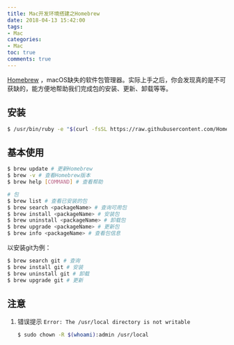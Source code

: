 ```yaml
---
title: Mac开发环境搭建之Homebrew
date: 2018-04-13 15:42:00
tags: 
- Mac
categories:
- Mac
toc: true
comments: true
---
```


[Homebrew](https://brew.sh/index_zh-cn.html) ，macOS缺失的软件包管理器。实际上手之后，你会发现真的是不可获缺的，能方便地帮助我们完成包的安装、更新、卸载等等。

## 安装

```bash
$ /usr/bin/ruby -e "$(curl -fsSL https://raw.githubusercontent.com/Homebrew/install/master/install)"
```

## 基本使用

```bash
$ brew update # 更新Homebrew
$ brew -v # 查看Homebrew版本
$ brew help [COMMAND] # 查看帮助

# 包
$ brew list # 查看已安装的包
$ brew search <packageName> # 查询可用包
$ brew install <packageName> # 安装包
$ brew uninstall <packageName> # 卸载包
$ brew upgrade <packageName> # 更新包
$ brew info <packageName> # 查看包信息
```

以安装git为例：

```bash
$ brew search git # 查询
$ brew install git # 安装
$ brew uninstall git # 卸载
$ brew upgrade git # 更新
```

## 注意

1. 错误提示 `Error: The /usr/local directory is not writable`
   
   ```bash
   $ sudo chown -R $(whoami):admin /usr/local
   ```


